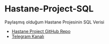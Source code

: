 # Hastane-Project-SQL

Paylaşmış olduğum Hastane Projesinin SQL Verisi

- [Hastane Project GitHub Repo](https://github.com/yanaksalvo/Hastane-Project)
- [Telegram Kanalı](https://t.me/tehlikeliadam)
